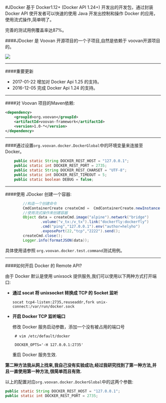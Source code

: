 #JDocker
基于 Docker1.12+ (Docker API 1.24+) 开发出的开发包，通过封装 Docker API 使开发者可以快速的使用 Java 开发出控制和操作 Docker 的应用，使用流式操作,简单明了。

完善的测试用例覆盖率达87%。

####JDocker 是 Voovan 开源项目的一个子项目,自然是依赖于 voovan开源项目的。

![](http://git.oschina.net/uploads/images/2016/0510/122514_7d971a34_116083.jpeg)

------------------------

####重要更新
 
 - 2017-01-22 增加对 Docker Api 1.25 的支持。
 - 2016-12-05 完成 Docker Api 1.24 的支持。
 
------------------------

####对 Voovan 项目的Maven依赖:
```xml
<dependency>
    <groupId>org.voovan</groupId>
    <artifactId>voovan-framework</artifactId>
    <version>1.0-*</version>
</dependency>
```

------------------------


####通过设置`org.voovan.docker.DockerGlobal`中的环境变量来连接至 Docker。
```java
    public static String DOCKER_REST_HOST = "127.0.0.1";
    public static int DOCKER_REST_PORT = 2735;
    public static String DOCKER_REST_CHARSET = "UTF-8";
    public static int DOCKER_REST_TIMEOUT = 5;
    public static boolean DEBUG = false;
```

------------------------


####使用 JDocker 创建一个容器:

```java
        //构造一个创建命令
        CmdContainerCreate createCmd =  CmdContainerCreate.newInstance("d_test");
        //使用流式操作来创建容器
        Object data = createCmd.image("alpine").network("bridge")
                .volume("v_tx:/v_tx").link("dockerfly:dockerfly")
                .cmd("ping","127.0.0.1").env("author=helyho")
                .exposePort(22,"tcp","2222").send();
        createCmd.close();
        Logger.info(formatJSON(data));
```

具体使用请参照 `org.voovan.docker.test.command`测试用例。

------------------------

####如何开启 Docker 的 Remote API?

由于 Docker 默认是使用 unixsock 提供服务,我们可以使用以下两种方式打开端口:  
 - **通过 socat 将 unixsocket 转换成 TCP 的 Socket 监听**

    `socat tcp4-listen:2735,reuseaddr,fork unix-connect:/var/run/docker.sock`


 - **开启 Docker TCP 监听端口**

    修改 Docker 服务启动参数，添加一个没有被占用的端口号

    ` # vim /etc/default/docker`

    ` DOCKER_OPTS='-H 127.0.0.1:2735'`

    重启 Docker 服务生效.

**第二种方法我从网上找来,我自己没有实验成功,经过我研究找到了第一种方法,并且一直使用第一种方法,很简单而且有效.**
  
以上的配置对应`org.voovan.docker.DockerGlobal`中的这两个参数:     
```java  
public static String DOCKER_REST_HOST = "127.0.0.1";
public static int DOCKER_REST_PORT = 2735;    
```

